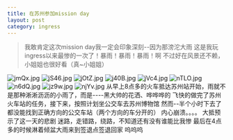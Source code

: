 ```yaml
---
title: 在苏州参加mission day
layout: post
category: ingress
---
```

> 我敢肯定这次mission day我一定会印象深刻--因为那滂沱大雨
这是我玩ingress以来最惨的一次了！暴雨！暴雨！暴雨！啊
不过好在风景还不赖，小姐姐也很好看（真~小姐姐）


<!--more-->
![jmQx.jpg](https://img.totoro.pub/blog/ingress/jmQx.jpg)
![jS46.jpg](https://img.totoro.pub/blog/ingress/jS46.jpg)
![jOtZ.jpg](https://img.totoro.pub/blog/ingress/jOtZ.jpg)
![j40B.jpg](https://img.totoro.pub/blog/ingress/j40B.jpg)
![jVc4.jpg](https://img.totoro.pub/blog/ingress/jVc4.jpg)
![nTLO.jpg](https://img.totoro.pub/blog/ingress/nTLO.jpg)
![n6dQ.jpg](https://img.totoro.pub/blog/ingress/n6dQ.jpg)
![jz9w.jpg](https://img.totoro.pub/blog/ingress/jz9w.jpg)
![njYv.jpg](https://img.totoro.pub/blog/ingress/njYv.jpg)
从早上8点多的火车抵达苏州站开始，雨就不是那种淅淅沥沥的小雨了，而是----黑大帅的花洒、哗哗哗的
飞快的做完了苏州火车站的任务，接下来，按照计划坐公交车去苏州博物馆
然而--半个小时下去了都没能找到正确方向的公交车站（两个方向的车分开的）
内心崩溃。。。。
大抵预示了这一天的悲剧
迷路，走错路，绕路，不知道还有没有谁能比我惨
最后在4点多的时候淋着倾盆大雨来到签退点签退回家
呜呜呜